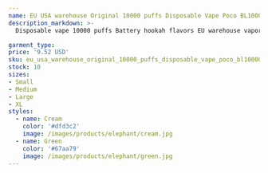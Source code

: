 ```yaml
---
name: EU USA warehouse Original 10000 puffs Disposable Vape Poco BL10000 Electronic Cigarette Vape Pen Rechargeable Airflow Adjustable 20ML 15 Fla
description_markdown: >-
  Disposable vape 10000 puffs Battery hookah flavors EU warehouse vapor pens,USA WAREHOUSE,SHIp in 1 work days Poco BL10000,disposable e hookah pens Wholesale and Disount price.,More color and could Oem. Oem is could be allow,Welcome your label logo OEM customization!.syi

garment_type:
price: '9.52 USD'
sku: eu_usa_warehouse_original_10000_puffs_disposable_vape_poco_bl10000_electronic_cigarette_vape_pen_rechargeable_airflow_adjustable_20ml_15_fla
stock: 10
sizes:
- Small
- Medium
- Large
- XL
styles:
  - name: Cream
    color: '#dfd3c2'
    image: /images/products/elephant/cream.jpg
  - name: Green
    color: '#67aa79'
    image: /images/products/elephant/green.jpg
---
```

